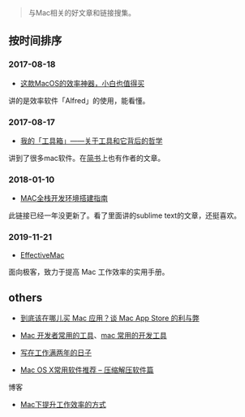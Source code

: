 



> 与Mac相关的好文章和链接搜集。

## 按时间排序

### 2017-08-18

- [这款MacOS的效率神器，小白也值得买](https://zhuanlan.zhihu.com/p/28580894)

讲的是效率软件「Alfred」的使用，能看懂。


### 2017-08-17

- [我的「工具箱」——关于工具和它背后的哲学](https://www.zybuluo.com/jianshu/note/274626#alfred效率神器)

讲到了很多mac软件。在[简书](http://www.jianshu.com/p/0e11c71368ae)上也有作者的文章。



### 2018-01-10

- [MAC全栈开发环境搭建指南](https://mac.aotu.io/)

此链接已经一年没更新了。看了里面讲的sublime text的文章，还挺喜欢。

### 2019-11-21

- [EffectiveMac](http://mac.bestswifter.com/)

面向极客，致力于提高 Mac 工作效率的实用手册。

## others

- [到底该在哪儿买 Mac 应用？谈 Mac App Store 的利与弊](http://sspai.com/28286)


- [Mac 开发者常用的工具](http://www.oschina.net/news/53946/mac-dev-tools)、[mac 常用的开发工具](http://www.itdadao.com/articles/c15a320054p0.html)

- [写在工作满两年的日子](http://slarker.me/2016/04/29/%E5%86%99%E5%9C%A8%E5%B7%A5%E4%BD%9C%E6%BB%A1%E4%B8%A4%E5%B9%B4%E7%9A%84%E6%97%A5%E5%AD%90/)


- [Mac OS X常用软件推荐 – 压缩解压软件篇](http://www.macgg.com/archives/21367.html)


博客

- [Mac下提升工作效率的方式](http://mrpeak.cn/blog/mac-efficiency/)



